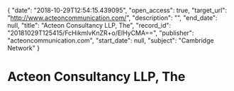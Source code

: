 {
  "date": "2018-10-29T12:54:15.439095", 
  "open_access": true, 
  "target_url": "http://www.acteoncommunication.com/", 
  "description": "", 
  "end_date": null, 
  "title": "Acteon Consultancy LLP, The", 
  "record_id": "20181029T125415/FcHikmlvKnZR+o/ElHyCMA==", 
  "publisher": "acteoncommunication.com", 
  "start_date": null, 
  "subject": "Cambridge Network"
}

# Acteon Consultancy LLP, The

